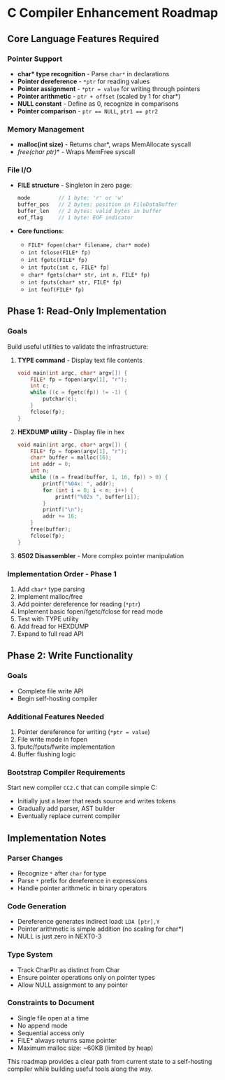 # C Compiler Enhancement Roadmap

## Core Language Features Required

### Pointer Support
- **char\* type recognition** - Parse `char*` in declarations
- **Pointer dereference** - `*ptr` for reading values
- **Pointer assignment** - `*ptr = value` for writing through pointers  
- **Pointer arithmetic** - `ptr + offset` (scaled by 1 for char*)
- **NULL constant** - Define as 0, recognize in comparisons
- **Pointer comparison** - `ptr == NULL`, `ptr1 == ptr2`

### Memory Management
- **malloc(int size)** - Returns char*, wraps MemAllocate syscall
- **free(char* ptr)** - Wraps MemFree syscall

### File I/O
- **FILE structure** - Singleton in zero page:
  ```c
  mode         // 1 byte: 'r' or 'w'
  buffer_pos   // 2 bytes: position in FileDataBuffer  
  buffer_len   // 2 bytes: valid bytes in buffer
  eof_flag     // 1 byte: EOF indicator
  ```

- **Core functions**:
  - `FILE* fopen(char* filename, char* mode)`
  - `int fclose(FILE* fp)`
  - `int fgetc(FILE* fp)`
  - `int fputc(int c, FILE* fp)`
  - `char* fgets(char* str, int n, FILE* fp)`
  - `int fputs(char* str, FILE* fp)`
  - `int feof(FILE* fp)`

## Phase 1: Read-Only Implementation

### Goals
Build useful utilities to validate the infrastructure:

1. **TYPE command** - Display text file contents
   ```c
   void main(int argc, char* argv[]) {
       FILE* fp = fopen(argv[1], "r");
       int c;
       while ((c = fgetc(fp)) != -1) {
           putchar(c);
       }
       fclose(fp);
   }
   ```

2. **HEXDUMP utility** - Display file in hex
   ```c
   void main(int argc, char* argv[]) {
       FILE* fp = fopen(argv[1], "r");
       char* buffer = malloc(16);
       int addr = 0;
       int n;
       while ((n = fread(buffer, 1, 16, fp)) > 0) {
           printf("%04x: ", addr);
           for (int i = 0; i < n; i++) {
               printf("%02x ", buffer[i]);
           }
           printf("\n");
           addr += 16;
       }
       free(buffer);
       fclose(fp);
   }
   ```

3. **6502 Disassembler** - More complex pointer manipulation

### Implementation Order - Phase 1
1. Add `char*` type parsing
2. Implement malloc/free
3. Add pointer dereference for reading (`*ptr`)
4. Implement basic fopen/fgetc/fclose for read mode
5. Test with TYPE utility
6. Add fread for HEXDUMP
7. Expand to full read API

## Phase 2: Write Functionality

### Goals
- Complete file write API
- Begin self-hosting compiler

### Additional Features Needed
1. Pointer dereference for writing (`*ptr = value`)
2. File write mode in fopen
3. fputc/fputs/fwrite implementation  
4. Buffer flushing logic

### Bootstrap Compiler Requirements
Start new compiler `CC2.C` that can compile simple C:
- Initially just a lexer that reads source and writes tokens
- Gradually add parser, AST builder
- Eventually replace current compiler

## Implementation Notes

### Parser Changes
- Recognize `*` after `char` for type
- Parse `*` prefix for dereference in expressions
- Handle pointer arithmetic in binary operators

### Code Generation
- Dereference generates indirect load: `LDA [ptr],Y`
- Pointer arithmetic is simple addition (no scaling for char*)
- NULL is just zero in NEXT0-3

### Type System
- Track CharPtr as distinct from Char
- Ensure pointer operations only on pointer types
- Allow NULL assignment to any pointer

### Constraints to Document
- Single file open at a time
- No append mode
- Sequential access only
- FILE* always returns same pointer
- Maximum malloc size: ~60KB (limited by heap)

This roadmap provides a clear path from current state to a self-hosting compiler while building useful tools along the way.